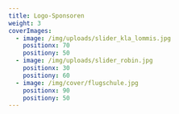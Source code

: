 ```yaml
---
title: Logo-Sponsoren
weight: 3
coverImages:
  - image: /img/uploads/slider_kla_lommis.jpg
    positionx: 70
    positiony: 50
  - image: /img/uploads/slider_robin.jpg
    positionx: 30
    positiony: 60
  - image: /img/cover/flugschule.jpg
    positionx: 90
    positiony: 50
---
```


